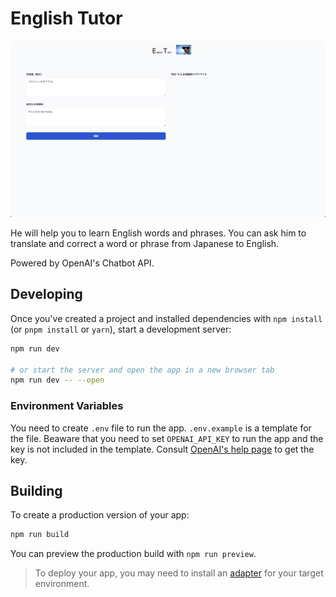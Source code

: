 # English Tutor

![App](./app.jpg)

He will help you to learn English words and phrases.
You can ask him to translate and correct a word or phrase from Japanese to English.

Powered by OpenAI's Chatbot API.

## Developing

Once you've created a project and installed dependencies with `npm install` (or `pnpm install` or `yarn`), start a development server:

```bash
npm run dev

# or start the server and open the app in a new browser tab
npm run dev -- --open
```

### Environment Variables

You need to create `.env` file to run the app.
`.env.example` is a template for the file.
Beaware that you need to set `OPENAI_API_KEY` to run the app and the key is not included in the template.
Consult [OpenAI's help page](https://help.openai.com/en/articles/4936850-where-do-i-find-my-secret-api-key) to get the key.

## Building

To create a production version of your app:

```bash
npm run build
```

You can preview the production build with `npm run preview`.

> To deploy your app, you may need to install an [adapter](https://kit.svelte.dev/docs/adapters) for your target environment.
